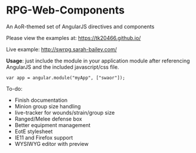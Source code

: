 # RPG-Web-Components
An AoR-themed set of AngularJS directives and components

Please view the examples at: https://tk20466.github.io/

Live example:  http://swrpg.sarah-bailey.com/

**Usage**: just include the module in your application module after referencing AngularJS and the included javascript/css file.

    var app = angular.module("myApp", ["swaor"]);

To-do:

* Finish documentation
* Minion group size handling
* live-tracker for wounds/strain/group size
* Ranged/Melee defense box
* Better equipment management
* EotE stylesheet
* IE11 and Firefox support
* WYSIWYG editor with preview
